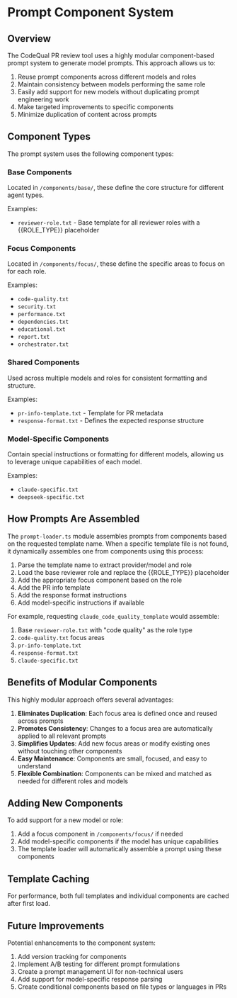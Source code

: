 # Prompt Component System

## Overview

The CodeQual PR review tool uses a highly modular component-based prompt system to generate model prompts. This approach allows us to:

1. Reuse prompt components across different models and roles
2. Maintain consistency between models performing the same role
3. Easily add support for new models without duplicating prompt engineering work
4. Make targeted improvements to specific components
5. Minimize duplication of content across prompts

## Component Types

The prompt system uses the following component types:

### Base Components

Located in `/components/base/`, these define the core structure for different agent types.

Examples:
- `reviewer-role.txt` - Base template for all reviewer roles with a {{ROLE_TYPE}} placeholder

### Focus Components

Located in `/components/focus/`, these define the specific areas to focus on for each role.

Examples:
- `code-quality.txt`
- `security.txt`
- `performance.txt`
- `dependencies.txt`
- `educational.txt`
- `report.txt`
- `orchestrator.txt`

### Shared Components

Used across multiple models and roles for consistent formatting and structure.

Examples:
- `pr-info-template.txt` - Template for PR metadata 
- `response-format.txt` - Defines the expected response structure

### Model-Specific Components

Contain special instructions or formatting for different models, allowing us to leverage unique capabilities of each model.

Examples:
- `claude-specific.txt`
- `deepseek-specific.txt`

## How Prompts Are Assembled

The `prompt-loader.ts` module assembles prompts from components based on the requested template name. When a specific template file is not found, it dynamically assembles one from components using this process:

1. Parse the template name to extract provider/model and role
2. Load the base reviewer role and replace the {{ROLE_TYPE}} placeholder
3. Add the appropriate focus component based on the role
4. Add the PR info template
5. Add the response format instructions
6. Add model-specific instructions if available

For example, requesting `claude_code_quality_template` would assemble:
1. Base `reviewer-role.txt` with "code quality" as the role type
2. `code-quality.txt` focus areas
3. `pr-info-template.txt`
4. `response-format.txt`
5. `claude-specific.txt`

## Benefits of Modular Components

This highly modular approach offers several advantages:

1. **Eliminates Duplication**: Each focus area is defined once and reused across prompts
2. **Promotes Consistency**: Changes to a focus area are automatically applied to all relevant prompts
3. **Simplifies Updates**: Add new focus areas or modify existing ones without touching other components
4. **Easy Maintenance**: Components are small, focused, and easy to understand
5. **Flexible Combination**: Components can be mixed and matched as needed for different roles and models

## Adding New Components

To add support for a new model or role:

1. Add a focus component in `/components/focus/` if needed
2. Add model-specific components if the model has unique capabilities
3. The template loader will automatically assemble a prompt using these components

## Template Caching

For performance, both full templates and individual components are cached after first load.

## Future Improvements

Potential enhancements to the component system:

1. Add version tracking for components
2. Implement A/B testing for different prompt formulations
3. Create a prompt management UI for non-technical users
4. Add support for model-specific response parsing
5. Create conditional components based on file types or languages in PRs